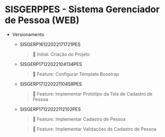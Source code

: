 # SISGERPPES - Sistema Gerenciador de Pessoa (WEB)

+ Versionamento

  	- SISGERP16122022171721PES

  		> :low_brightness: Initial: Criação do Projeto

  	- SISGERP17122022104134PES

      > :dart: Feature: Configurar Template Boostrap

  	- SISGERP17122022110458PES

      > :dart: Feature: Implementar Protótipo da Tela de Cadastro de Pessoa

  	- SISGERP17122022112102PES

      > :dart: Feature: Implementar Cadastro de Pessoa
	  
	  > :dart: Feature: Implementar Validações de Cadastro de Pessoa


